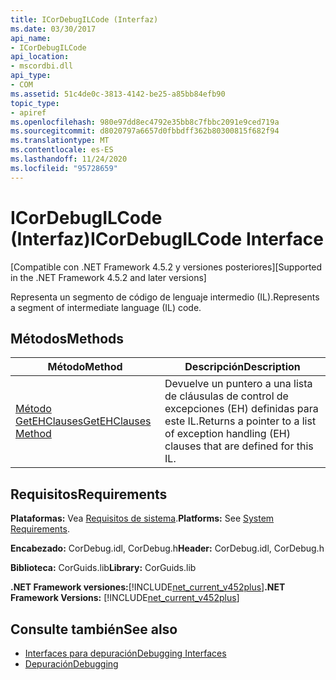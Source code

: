 ```yaml
---
title: ICorDebugILCode (Interfaz)
ms.date: 03/30/2017
api_name:
- ICorDebugILCode
api_location:
- mscordbi.dll
api_type:
- COM
ms.assetid: 51c4de0c-3813-4142-be25-a85bb84efb90
topic_type:
- apiref
ms.openlocfilehash: 980e97dd8ec4792e35bb8c7fbbc2091e9ced719a
ms.sourcegitcommit: d8020797a6657d0fbbdff362b80300815f682f94
ms.translationtype: MT
ms.contentlocale: es-ES
ms.lasthandoff: 11/24/2020
ms.locfileid: "95728659"
---
```

# <a name="icordebugilcode-interface"></a><span data-ttu-id="79143-102">ICorDebugILCode (Interfaz)</span><span class="sxs-lookup"><span data-stu-id="79143-102">ICorDebugILCode Interface</span></span>

<span data-ttu-id="79143-103">[Compatible con .NET Framework 4.5.2 y versiones posteriores]</span><span class="sxs-lookup"><span data-stu-id="79143-103">[Supported in the .NET Framework 4.5.2 and later versions]</span></span>  
  
 <span data-ttu-id="79143-104">Representa un segmento de código de lenguaje intermedio (IL).</span><span class="sxs-lookup"><span data-stu-id="79143-104">Represents a segment of intermediate language (IL) code.</span></span>  
  
## <a name="methods"></a><span data-ttu-id="79143-105">Métodos</span><span class="sxs-lookup"><span data-stu-id="79143-105">Methods</span></span>  
  
|<span data-ttu-id="79143-106">Método</span><span class="sxs-lookup"><span data-stu-id="79143-106">Method</span></span>|<span data-ttu-id="79143-107">Descripción</span><span class="sxs-lookup"><span data-stu-id="79143-107">Description</span></span>|  
|------------|-----------------|  
|[<span data-ttu-id="79143-108">Método GetEHClauses</span><span class="sxs-lookup"><span data-stu-id="79143-108">GetEHClauses Method</span></span>](icordebugilcode-getehclauses-method.md)|<span data-ttu-id="79143-109">Devuelve un puntero a una lista de cláusulas de control de excepciones (EH) definidas para este IL.</span><span class="sxs-lookup"><span data-stu-id="79143-109">Returns a pointer to a list of exception handling (EH) clauses that are defined for this IL.</span></span>|  
  
## <a name="requirements"></a><span data-ttu-id="79143-110">Requisitos</span><span class="sxs-lookup"><span data-stu-id="79143-110">Requirements</span></span>  

 <span data-ttu-id="79143-111">**Plataformas:** Vea [Requisitos de sistema](../../get-started/system-requirements.md).</span><span class="sxs-lookup"><span data-stu-id="79143-111">**Platforms:** See [System Requirements](../../get-started/system-requirements.md).</span></span>  
  
 <span data-ttu-id="79143-112">**Encabezado:** CorDebug.idl, CorDebug.h</span><span class="sxs-lookup"><span data-stu-id="79143-112">**Header:** CorDebug.idl, CorDebug.h</span></span>  
  
 <span data-ttu-id="79143-113">**Biblioteca:** CorGuids.lib</span><span class="sxs-lookup"><span data-stu-id="79143-113">**Library:** CorGuids.lib</span></span>  
  
 <span data-ttu-id="79143-114">**.NET Framework versiones:**[!INCLUDE[net_current_v452plus](../../../../includes/net-current-v452plus-md.md)]</span><span class="sxs-lookup"><span data-stu-id="79143-114">**.NET Framework Versions:** [!INCLUDE[net_current_v452plus](../../../../includes/net-current-v452plus-md.md)]</span></span>  
  
## <a name="see-also"></a><span data-ttu-id="79143-115">Consulte también</span><span class="sxs-lookup"><span data-stu-id="79143-115">See also</span></span>

- [<span data-ttu-id="79143-116">Interfaces para depuración</span><span class="sxs-lookup"><span data-stu-id="79143-116">Debugging Interfaces</span></span>](debugging-interfaces.md)
- [<span data-ttu-id="79143-117">Depuración</span><span class="sxs-lookup"><span data-stu-id="79143-117">Debugging</span></span>](index.md)
